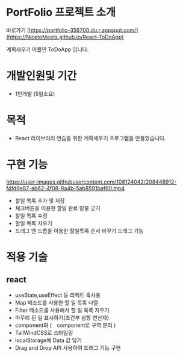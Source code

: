 #   PortFolio 프로젝트 소개

바로가기 [https://portfolio-356700.du.r.appspot.com/](https://NicetoMeets.github.io/React-ToDoApp)

계획세우기 어플인 ToDoApp 입니다.

# 개발인원및 기간

- 1인개발 (5일소요)

# 목적

- React 라이브러리 연습을 위한 계획세우기 프로그램을 만들었습니다.
 
# 구현 기능

https://user-images.githubusercontent.com/108124042/208448912-f4fd9e87-ab62-4f08-8a4b-5ab8591baf60.mp4


- 할일 목록 추가 및 저장
- 체크버튼을 이용한 할일 완료 밑줄 긋기
- 할일 목록 수정
- 할일 목록 지우기
- 드래그 앤 드롭을 이용한 할일목록 순서 바꾸기 드래그 기능

# 적용 기술

## react
- useState,useEffect 등 리액트 훅사용
- Map 메소드를 사용한 할 일 목록 나열
- Filter 메소드를 사용해서 할 일 목록 지우기
- 마무리 된 일 표시하기(조건부 삼항 연산자)
- component화 ( component로 구역 분리 )
- TailWindCSS로 스타일링
- localStorage에 Data 값 담기
- Drag and Drop API 사용하여 드래그 기능 구현

